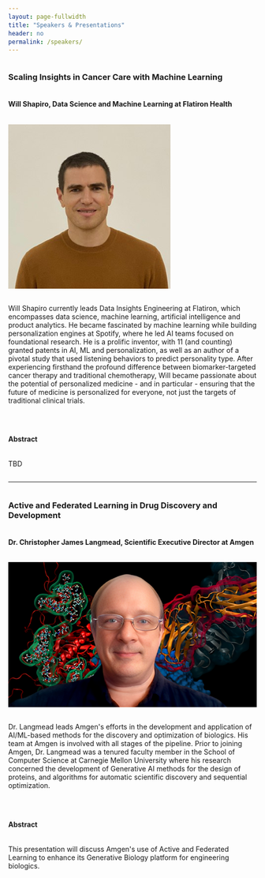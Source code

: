 ```yaml
---
layout: page-fullwidth
title: "Speakers & Presentations"
header: no
permalink: /speakers/
---
```


<div id="speaker1" style="display: flex; flex-direction: column;">

<h3>Scaling Insights in Cancer Care with Machine Learning</h3>

<h4>Will Shapiro, Data Science and Machine Learning at Flatiron Health</h4>

<p>
<img class="imgfloat" src="../docs/Shapiro.jpg"/>

Will Shapiro currently leads Data Insights Engineering at Flatiron, which encompasses data science, machine learning, artificial intelligence and product analytics. He became fascinated by machine learning while building personalization engines at Spotify, where he led AI teams focused on foundational research. He is a prolific inventor, with 11 (and counting) granted patents in AI, ML and personalization, as well as an author of a pivotal study that used listening behaviors to predict personality type. After experiencing firsthand the profound difference between biomarker-targeted cancer therapy and traditional chemotherapy, Will became passionate about the potential of personalized medicine - and in particular - ensuring that the future of medicine is personalized for everyone, not just the targets of traditional clinical trials.
</p>


<h4>Abstract</h4>

TBD

</div>

----

<div id="speaker4" style="display: flex; flex-direction: column;">

<h3>Active and Federated Learning in Drug Discovery and Development</h3>

<h4>Dr. Christopher James Langmead, Scientific Executive Director at Amgen</h4>

<p>
<img class="imgfloat" src="../docs/Chris.png"/>

Dr. Langmead leads Amgen's efforts in the development and application of AI/ML-based methods for the discovery and optimization of biologics. His team at Amgen is involved with all stages of the pipeline. Prior to joining Amgen, Dr. Langmead was a tenured faculty member in the School of Computer Science at Carnegie Mellon University where his research concerned the development of Generative AI methods for the design of proteins, and algorithms for automatic scientific discovery and sequential optimization.
</p>


<h4>Abstract</h4>

This presentation will discuss Amgen's use of Active and Federated Learning to enhance its Generative Biology platform for engineering biologics.

</div>

<!--

----

<div id="speaker3" style="display: flex; flex-direction: column;">

<h3>Enriching Real-World Data Based Study by Conducting Linkage among Multiple Data Sources; 
[<a href="../docs/slides/AM3-TianyuSun.pdf">Slides</a>], 
[<a href="https://youtu.be/WVOJNiGtV1M" target="_blank">Recording</a>]
</h3>

<h4>Tianyu Sun</h4>

<p>
<img class="imgfloat" src="../docs/Tianyu.jpg"/>
Dr. Tianyu Sun is Manger, Real-World Evidence & Analytics, Biostatistics and Programming at Moderna. He is partnering with cross-functional groups to support the development and execution of Real-World Data (RWD) based studies to enable disease insights and to enhance clinical development. Prior to joining Moderna, Tianyu had experience of different RWD sources, such as Medicare fee-for-service, Optum, RI Medicaid, etc. He also had previously been working as SAS programmer for clinical trial data analysis. Full list of publications: 
<a href="https://scholar.google.com/citations?user=fB8A030AAAAJ&hl=en&oi=sra" target="_blank">link</a>; 
ORCID: <a href="https://orcid.org/0000-0002-3996-1381" target="_blank">link</a>.
</p>


<h4>Abstract</h4>

The real-world data (RWD), such as claims and electronic health records (EHRs), has been widely used for observational studies to generate real-world evidence (RWE) of effectiveness and safety profile for treatments and interventions. However, each data source by themselves has limitations, even data collected by clinical trials. For instance, administrative claims data usually lacks the granularity of lab test results, meanwhile clinical trials are sometime been criticized for a short follow-up period to observe long-term outcomes or adverse events. Conducting linkage (tokenization, when deterministic linkage is not feasible) across different data sources would be able to enrich data elements and to extend the longitudinal data with minimum interference with study subjects. There are several published studies provided insights into linking different data sources and assessing the validity of outcomes obtained from RWD. The results open a door to enrich a single source data and to judicate endpoints collected by clinical trial by conducting linkage across different databases. Furthermore, it demonstrated a chance of extending clinical trial follow-up by linking with RWD for certain endpoints.

</div>



----

<div id="speaker4" style="display: flex; flex-direction: column;">

<h3>Improving Prediction of Adolescent Suicide Attempts with Electronic Health Records by Leveraging External Data Sources; 
[<a href="../docs/slides/AM4-ShaneSacco.pdf">Slides</a>], 
[<a href="https://youtu.be/CAwX3cA3zkg" target="_blank">Recording</a>]
</h3>

<h4>Shane Sacco</h4>

<p>
<img class="imgfloat" src="../docs/shane.jpg"/>

Dr. Shane J Sacco is a Postdoctoral Research Associate in the Department of Statistics at the University of Connecticut and a member at the Center for Population Health at the University of Connecticut Health Center. He received his PhD in Health Promotion Science at the University of Connecticut, with his dissertation focusing upon applied methods to improve nonlinear interaction testing in the social sciences. His current research aims to improve suicide risk prediction using transfer-learning techniques, clinical decision-making pipelines, and feature and outcome engineering.

</p>


<h4>Abstract</h4>

Suicide among adolescents and young adults has risen in the US over the last decade and has driven mandates for risk identification methods such as risk algorithms using electronic health records. However, published risk algorithms heretofore only identify around half of attempts on average with 90% specificity. With this, efforts to improve algorithms are still critical. One potential method to improve existing algorithms is to transfer features important to risk that are not found in analyzed electronic health records by means of data fusion, a principle within transfer learning. In the present talk, I will discuss an established framework to generate additional features for prediction by matching patients with those found in external sources, as well as, case studies to exhibit how and what additional information may be leveraged to improve prediction of suicide attempts in adolescent populations.

</div>


----

<div id="speaker5" style="display: flex; flex-direction: column;">

<h3>Indirect Treatment Comparisons: When Are They Needed and How Do They Work? 
[<a href="../docs/slides/PM1-HaitaoChu.pdf">Slides</a>], 
[<a href="https://youtu.be/y1EzinNn8CY" target="_blank">Recording</a>]
</h3>

<h4>Haitao Chu</h4>

<p>
<img class="imgfloat" src="../docs/HaitaoChu.jfif"/>
Dr. Haitao Chu is a Senior Director in the Statistical Research and Data Science Center at Pfizer Inc. Before he joined Pfizer in April 2022, he was a tenured full Professor of Biostatistics in the University of Minnesota Twin Cities since 2017. He has published over 240 articles and is a Fellow of American Statistical Association. He currently serves as an Associate Editor for the Journal of the American Statistical Association and the American Journal of Epidemiology.
</p>


<h4>Abstract</h4>

In many markets, gaining approval by national reimbursement, pricing, or health technology assessment agencies is critical to the commercial success of a new product launch. In the absence of direct evidence from head-to-head RCTs, private and national payers often expect to see evidence from indirect treatment comparisons including Bucher’s method, network meta-analysis (NMA) or population adjusted indirect comparison (PAIC) to demonstrate the clinical value of the new technology. In this talk, I will provide an overview on indirect treatment comparisons focusing on when are they needed and how do they work? In addition, we will discuss the assumptions, advantages, and disadvantages of each approach. In practice, it is important to consider multiple approaches as sensitivity analyses and to provide totality of evidence as indirect treatment comparison is at high risk of bias no matter which approach is chosen. 

</div>

----

<div id="speaker6" style="display: flex; flex-direction: column;">

<h3>Disentangling the Clinical Complexity of Heterogeneous Diseases through Subphenotyping on Large Scale Electronic Health Records with Machine Learning; 
[<a href="../docs/slides/PM2-FeiWang.pdf">Slides</a>], 
[<a href="https://youtu.be/FkospzWfCrs" target="_blank">Recording</a>]
</h3>

<h4>Fei Wang</h4>

<p>
<img class="imgfloat" src="../docs/FeiWang.jpeg"/>
Fei Wang is currently an Associate Professor of Health Informatics in Department of Population Health Sciences, Weill Cornell Medicine, Cornell University. His major research interest is machine learning and its applications in health data science. He has published more than 300 papers in AI and medicine, which have received more than 23K citations Google Scholar. His H-index is 73. His papers have won 8 best paper awards at top international conferences on data mining and medical informatics. His team won the championship of the PTHrP results prediction challenge organized by the American Association of Clinical Chemistry in 2022, NIPS/Kaggle Challenge on Classification of Clinically Actionable Genetic Mutations in 2017 and Parkinson’s Progression Markers’ Initiative data challenge organized by Michael J. Fox Foundation in 2016. Dr. Wang is the recipient of the NSF CAREER Award in 2018, the inaugural research leadership award in IEEE International Conference on Health Informatics (ICHI) 2019. Dr. Wang is a Fellow of the American Medical Informatics Association (AMIA), a Fellow of the International Academy of Health Sciences and Informatics (IAHSI), a Fellow of the American College of Medical Informatics (ACMI), and a Distinguished Member of the Association for Computing Machinery (ACM). 
</p>

<h4>Abstract</h4>

Diseases such as COVID-19 are highly complex in patients’ clinical manifestations. Disentanglement of such clinical complexity into subpehnotypes can reveal the hidden patterns of the disease and inform stratified medicine. Electronic Health Records (EHRs) are important sources containing rich clinical information but there are many inherent challenges for analyzing them, such as sparsity, high-dimensionality and temporality. In this talk, taking COVID-19 as an example, I will introduce our research on deriving disease subphenotypes from large scale EHR repositories using machine learning approaches, point out the challenges and future research directions. 

</div>


----

<div id="speaker7" style="display: flex; flex-direction: column;">

<h3>Meta-regression Case Studies in Infectious Disease Epidemiology; 
[<a href="../docs/slides/PM3-JoshuaWarren.pdf">Slides</a>], 
[<a href="https://youtu.be/4k1Aw3ApRNU" target="_blank">Recording</a>]
</h3>

<h4>Joshua L. Warren</h4>

<p>
<img class="imgfloat" src="../docs/joshua.jpeg"/>
Joshua Warren is an Associate Professor in the Department of Biostatistics at the Yale School of Public Health. He received his Ph.D. in statistics from North Carolina State University in 2011. Dr. Warren’s research focuses on statistical methods in public health with an emphasis on environmental health problems. Much of his work involves introducing spatial and spatiotemporal models in the Bayesian setting to learn more about associations between environmental exposures, such as air pollution, and various health outcomes including preterm birth, low birth weight, and congenital anomalies. He also has interest in developing and applying spatiotemporal models in collaborative settings such as epidemiology, geography, nutrition, and glaucoma research. His theoretical and methodological interests include multiple topics in spatial/spatiotemporal modeling and Bayesian nonparameterics.
</p>

<h4>Abstract</h4>

Meta-analyses and meta-regressions are becomingly increasingly common in infectious disease epidemiology for interpolating important measures across different spatial locations and time points. However, the standard methods of analysis often need to be extended to accommodate unique features of the collected data and to more directly answer primary hypotheses posed by the research group. In this talk, I discuss two recent examples where new statistical methodology within the hierarchical Bayesian framework was developed to (i) estimate the burden of tuberculosis in incarcerated persons and (ii) quantify the efficacy and effectiveness of a vaccine.      

</div>


-->